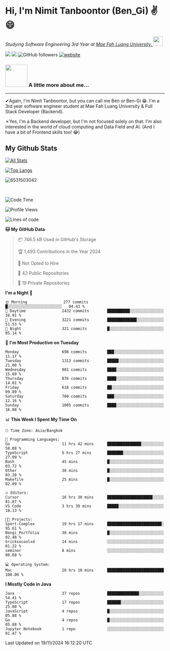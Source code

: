 # Hi, I'm Nimit Tanboontor (Ben_Gi) ✌😄
<p><em>Studying Software Engineering 3rd Year at <a href="https://en.mfu.ac.th/home.html"> Mae Fah Luang University.
</a><img src="https://media.giphy.com/media/WUlplcMpOCEmTGBtBW/giphy.gif" width="30"> </em></p>


[![](https://img.shields.io/badge/linkedin-%230077B5.svg?style=for-the-badge&logo=linkedin)]([https://www.linkedin.com/in/thanaphoom-babparn/](https://www.linkedin.com/in/nimit-tanbooutor-798139246/))
[![](https://img.shields.io/badge/Medium-12100E?style=for-the-badge&logo=medium&logoColor=white)](https://medium.com/@nimittanbooutor)
![GitHub followers](https://img.shields.io/github/followers/6531503042?label=Follow&style=social)
[![website](https://img.shields.io/badge/Website-46a2f1.svg?&style=flat-square&logo=Google-Chrome&logoColor=white&link=https://6531503042.github.io/Portfolio-BenGi/)](https://6531503042.github.io/Portfolio-BenGi/)

### <img src="https://media.giphy.com/media/VgCDAzcKvsR6OM0uWg/giphy.gif" width="70"> A little more about me...  

<hr> <!-- Horizontal line -->

&#10004;Again, I'm Nimit Tanboontor, but you can call me Ben or Ben-Gi 😁. I'm a 3rd year software engineer student at Mae Fah Luang University & Full Stack Developer (Backend).

&#10007;Yes, I'm a Backend developer, but I'm not focused solely on that. I'm also interested in the world of cloud computing and Data Field and AI. (And I have a bit of Frontend skills too! 😂)


## My Github Stats

[![All Stats](https://github-readme-stats.vercel.app/api?username=6531503042&show_icons=true&theme=algolia)](https://github.com/6531503042)

[![Top Langs](https://github-readme-stats.vercel.app/api/top-langs/?username=6531503042&layout=compact&theme=algolia)](https://github.com/6531503042)

<p><img align="center" src="https://github-readme-streak-stats.herokuapp.com/?user=6531503042&" alt="6531503042" /></p>

<br />


<!--START_SECTION:waka-->
![Code Time](http://img.shields.io/badge/Code%20Time-206%20hrs%2032%20mins-blue)

![Profile Views](http://img.shields.io/badge/Profile%20Views-3-blue)

![Lines of code](https://img.shields.io/badge/From%20Hello%20World%20I%27ve%20Written-17.6%20million%20lines%20of%20code-blue)

**🐱 My GitHub Data** 

> 📦 746.5 kB Used in GitHub's Storage 
 > 
> 🏆 1,493 Contributions in the Year 2024
 > 
> 🚫 Not Opted to Hire
 > 
> 📜 43 Public Repositories 
 > 
> 🔑 19 Private Repositories 
 > 
**I'm a Night 🦉** 

```text
🌞 Morning                277 commits         █░░░░░░░░░░░░░░░░░░░░░░░░   04.43 % 
🌆 Daytime                2432 commits        ██████████░░░░░░░░░░░░░░░   38.91 % 
🌃 Evening                3221 commits        █████████████░░░░░░░░░░░░   51.53 % 
🌙 Night                  321 commits         █░░░░░░░░░░░░░░░░░░░░░░░░   05.14 % 
```
📅 **I'm Most Productive on Tuesday** 

```text
Monday                   698 commits         ███░░░░░░░░░░░░░░░░░░░░░░   11.17 % 
Tuesday                  1313 commits        █████░░░░░░░░░░░░░░░░░░░░   21.00 % 
Wednesday                981 commits         ████░░░░░░░░░░░░░░░░░░░░░   15.69 % 
Thursday                 876 commits         ████░░░░░░░░░░░░░░░░░░░░░   14.01 % 
Friday                   618 commits         ██░░░░░░░░░░░░░░░░░░░░░░░   09.89 % 
Saturday                 760 commits         ███░░░░░░░░░░░░░░░░░░░░░░   12.16 % 
Sunday                   1005 commits        ████░░░░░░░░░░░░░░░░░░░░░   16.08 % 
```


📊 **This Week I Spent My Time On** 

```text
🕑︎ Time Zone: Asia/Bangkok

💬 Programming Languages: 
Go                       11 hrs 42 mins      ███████████████░░░░░░░░░░   58.08 % 
TypeScript               5 hrs 27 mins       ███████░░░░░░░░░░░░░░░░░░   27.09 % 
Bash                     45 mins             █░░░░░░░░░░░░░░░░░░░░░░░░   03.72 % 
Other                    38 mins             █░░░░░░░░░░░░░░░░░░░░░░░░   03.20 % 
Makefile                 25 mins             █░░░░░░░░░░░░░░░░░░░░░░░░   02.09 % 

🔥 Editors: 
Cursor                   16 hrs 30 mins      ████████████████████░░░░░   81.87 % 
VS Code                  3 hrs 39 mins       █████░░░░░░░░░░░░░░░░░░░░   18.13 % 

🐱‍💻 Projects: 
Sport-Complex            19 hrs 17 mins      ████████████████████████░   95.61 % 
Bengi_Portfolio          30 mins             █░░░░░░░░░░░░░░░░░░░░░░░░   02.48 % 
bricksocoolxd            14 mins             ░░░░░░░░░░░░░░░░░░░░░░░░░   01.22 % 
seminor                  8 mins              ░░░░░░░░░░░░░░░░░░░░░░░░░   00.68 % 

💻 Operating System: 
Mac                      20 hrs 10 mins      █████████████████████████   100.00 % 
```

**I Mostly Code in Java** 

```text
Java                     37 repos            ██████████████░░░░░░░░░░░   54.41 % 
TypeScript               17 repos            ██████░░░░░░░░░░░░░░░░░░░   25.00 % 
JavaScript               4 repos             █░░░░░░░░░░░░░░░░░░░░░░░░   05.88 % 
Go                       4 repos             █░░░░░░░░░░░░░░░░░░░░░░░░   05.88 % 
Jupyter Notebook         1 repo              ░░░░░░░░░░░░░░░░░░░░░░░░░   01.47 % 
```




 Last Updated on 19/11/2024 16:12:20 UTC
<!--END_SECTION:waka-->
